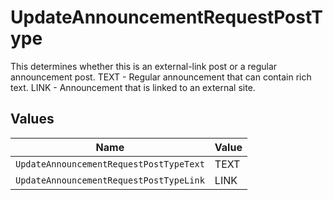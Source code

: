 # UpdateAnnouncementRequestPostType

This determines whether this is an external-link post or a regular announcement post. TEXT - Regular announcement that can contain rich text. LINK - Announcement that is linked to an external site.


## Values

| Name                                    | Value                                   |
| --------------------------------------- | --------------------------------------- |
| `UpdateAnnouncementRequestPostTypeText` | TEXT                                    |
| `UpdateAnnouncementRequestPostTypeLink` | LINK                                    |